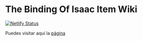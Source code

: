 # The Binding Of Isaac Item Wiki

[![Netlify Status](https://api.netlify.com/api/v1/badges/2b7331d6-d294-4a3b-80c5-dd66b8cb9dae/deploy-status)](https://app.netlify.com/sites/tboi-items-wiki/deploys)

Puedes visitar aquí la [página](https://tboi-items-wiki.netlify.app)

